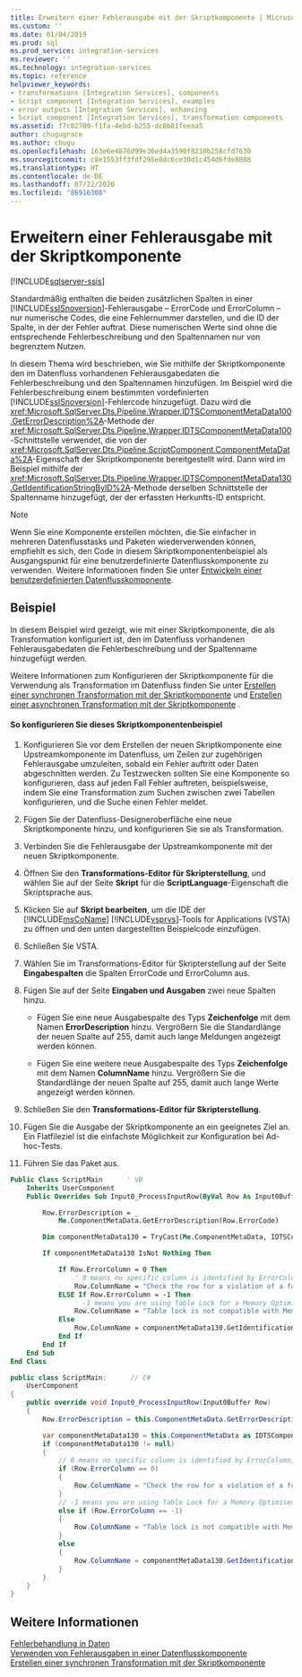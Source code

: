 ```yaml
---
title: Erweitern einer Fehlerausgabe mit der Skriptkomponente | Microsoft-Dokumentation
ms.custom: ''
ms.date: 01/04/2019
ms.prod: sql
ms.prod_service: integration-services
ms.reviewer: ''
ms.technology: integration-services
ms.topic: reference
helpviewer_keywords:
- transformations [Integration Services], components
- Script component [Integration Services], examples
- error outputs [Integration Services], enhancing
- Script component [Integration Services], transformation components
ms.assetid: f7c02709-f1fa-4ebd-b255-dc8b81feeaa5
author: chugugrace
ms.author: chugu
ms.openlocfilehash: 163e6e4876d99e36ed4a3590f8210b258cfd7630
ms.sourcegitcommit: c8e1553ff3fdf295e8dc6ce30d1c454d6fde8088
ms.translationtype: HT
ms.contentlocale: de-DE
ms.lasthandoff: 07/22/2020
ms.locfileid: "86916308"
---
```

# <a name="enhancing-an-error-output-with-the-script-component"></a>Erweitern einer Fehlerausgabe mit der Skriptkomponente

[!INCLUDE[sqlserver-ssis](../../includes/applies-to-version/sqlserver-ssis.md)]


  Standardmäßig enthalten die beiden zusätzlichen Spalten in einer [!INCLUDE[ssISnoversion](../../includes/ssisnoversion-md.md)]-Fehlerausgabe – ErrorCode und ErrorColumn – nur numerische Codes, die eine Fehlernummer darstellen, und die ID der Spalte, in der der Fehler auftrat. Diese numerischen Werte sind ohne die entsprechende Fehlerbeschreibung und den Spaltennamen nur von begrenztem Nutzen.  
  
 In diesem Thema wird beschrieben, wie Sie mithilfe der Skriptkomponente den im Datenfluss vorhandenen Fehlerausgabedaten die Fehlerbeschreibung und den Spaltennamen hinzufügen. Im Beispiel wird die Fehlerbeschreibung einem bestimmten vordefinierten [!INCLUDE[ssISnoversion](../../includes/ssisnoversion-md.md)]-Fehlercode hinzugefügt. Dazu wird die <xref:Microsoft.SqlServer.Dts.Pipeline.Wrapper.IDTSComponentMetaData100.GetErrorDescription%2A>-Methode der <xref:Microsoft.SqlServer.Dts.Pipeline.Wrapper.IDTSComponentMetaData100>-Schnittstelle verwendet, die von der <xref:Microsoft.SqlServer.Dts.Pipeline.ScriptComponent.ComponentMetaData%2A>-Eigenschaft der Skriptkomponente bereitgestellt wird. Dann wird im Beispiel mithilfe der <xref:Microsoft.SqlServer.Dts.Pipeline.Wrapper.IDTSComponentMetaData130.GetIdentificationStringByID%2A>-Methode derselben Schnittstelle der Spaltenname hinzugefügt, der der erfassten Herkunfts-ID entspricht.  
  
> [!NOTE]  
>  Wenn Sie eine Komponente erstellen möchten, die Sie einfacher in mehreren Datenflusstasks und Paketen wiederverwenden können, empfiehlt es sich, den Code in diesem Skriptkomponentenbeispiel als Ausgangspunkt für eine benutzerdefinierte Datenflusskomponente zu verwenden. Weitere Informationen finden Sie unter [Entwickeln einer benutzerdefinierten Datenflusskomponente](../../integration-services/extending-packages-custom-objects/data-flow/developing-a-custom-data-flow-component.md).  
  
## <a name="example"></a>Beispiel  
 In diesem Beispiel wird gezeigt, wie mit einer Skriptkomponente, die als Transformation konfiguriert ist, den im Datenfluss vorhandenen Fehlerausgabedaten die Fehlerbeschreibung und der Spaltenname hinzugefügt werden.  
  
 Weitere Informationen zum Konfigurieren der Skriptkomponente für die Verwendung als Transformation im Datenfluss finden Sie unter [Erstellen einer synchronen Transformation mit der Skriptkomponente](../../integration-services/extending-packages-scripting-data-flow-script-component-types/creating-a-synchronous-transformation-with-the-script-component.md) und [Erstellen einer asynchronen Transformation mit der Skriptkomponente](../../integration-services/extending-packages-scripting-data-flow-script-component-types/creating-an-asynchronous-transformation-with-the-script-component.md) .  
  
#### <a name="to-configure-this-script-component-example"></a>So konfigurieren Sie dieses Skriptkomponentenbeispiel  
  
1.  Konfigurieren Sie vor dem Erstellen der neuen Skriptkomponente eine Upstreamkomponente im Datenfluss, um Zeilen zur zugehörigen Fehlerausgabe umzuleiten, sobald ein Fehler auftritt oder Daten abgeschnitten werden. Zu Testzwecken sollten Sie eine Komponente so konfigurieren, dass auf jeden Fall Fehler auftreten, beispielsweise, indem Sie eine Transformation zum Suchen zwischen zwei Tabellen konfigurieren, und die Suche einen Fehler meldet.  
  
2.  Fügen Sie der Datenfluss-Designeroberfläche eine neue Skriptkomponente hinzu, und konfigurieren Sie sie als Transformation.  
  
3.  Verbinden Sie die Fehlerausgabe der Upstreamkomponente mit der neuen Skriptkomponente.  
  
4.  Öffnen Sie den **Transformations-Editor für Skripterstellung**, und wählen Sie auf der Seite **Skript** für die **ScriptLanguage**-Eigenschaft die Skriptsprache aus.  
  
5.  Klicken Sie auf **Skript bearbeiten**, um die IDE der [!INCLUDE[msCoName](../../includes/msconame-md.md)] [!INCLUDE[vsprvs](../../includes/vsprvs-md.md)]-Tools for Applications (VSTA) zu öffnen und den unten dargestellten Beispielcode einzufügen.  
  
6.  Schließen Sie VSTA.  
  
7.  Wählen Sie im Transformations-Editor für Skripterstellung auf der Seite **Eingabespalten** die Spalten ErrorCode und ErrorColumn aus.  
  
8.  Fügen Sie auf der Seite **Eingaben und Ausgaben** zwei neue Spalten hinzu.  
  
    -   Fügen Sie eine neue Ausgabespalte des Typs **Zeichenfolge** mit dem Namen **ErrorDescription** hinzu. Vergrößern Sie die Standardlänge der neuen Spalte auf 255, damit auch lange Meldungen angezeigt werden können.  
  
    -   Fügen Sie eine weitere neue Ausgabespalte des Typs **Zeichenfolge** mit dem Namen **ColumnName** hinzu. Vergrößern Sie die Standardlänge der neuen Spalte auf 255, damit auch lange Werte angezeigt werden können.  
  
9. Schließen Sie den **Transformations-Editor für Skripterstellung**.  
  
10. Fügen Sie die Ausgabe der Skriptkomponente an ein geeignetes Ziel an. Ein Flatfileziel ist die einfachste Möglichkeit zur Konfiguration bei Ad-hoc-Tests.  
  
11. Führen Sie das Paket aus.  

```vb
Public Class ScriptMain      ' VB
    Inherits UserComponent
    Public Overrides Sub Input0_ProcessInputRow(ByVal Row As Input0Buffer)

        Row.ErrorDescription = _
            Me.ComponentMetaData.GetErrorDescription(Row.ErrorCode)

        Dim componentMetaData130 = TryCast(Me.ComponentMetaData, IDTSComponentMetaData130)

        If componentMetaData130 IsNot Nothing Then

            If Row.ErrorColumn = 0 Then
                ' 0 means no specific column is identified by ErrorColumn, this time.
                Row.ColumnName = "Check the row for a violation of a foreign key constraint."
            ELSE If Row.ErrorColumn = -1 Then
                ' -1 means you are using Table Lock for a Memory Optimised destination table which is not supported.
                Row.ColumnName = "Table lock is not compatible with Memory Optimised tables."
            Else
                Row.ColumnName = componentMetaData130.GetIdentificationStringByID(Row.ErrorColumn)
            End If
        End If
    End Sub
End Class
```

```csharp
public class ScriptMain:      // C#
    UserComponent
{
    public override void Input0_ProcessInputRow(Input0Buffer Row)
    {
        Row.ErrorDescription = this.ComponentMetaData.GetErrorDescription(Row.ErrorCode);

        var componentMetaData130 = this.ComponentMetaData as IDTSComponentMetaData130;
        if (componentMetaData130 != null)
        {
            // 0 means no specific column is identified by ErrorColumn, this time.
            if (Row.ErrorColumn == 0)
            {
                Row.ColumnName = "Check the row for a violation of a foreign key constraint.";
            }
            // -1 means you are using Table Lock for a Memory Optimised destination table which is not supported.
            else if (Row.ErrorColumn == -1)
            {
                Row.ColumnName = "Table lock is not compatible with Memory Optimised tables.";
            }
            else
            {
                Row.ColumnName = componentMetaData130.GetIdentificationStringByID(Row.ErrorColumn);
            }
        }
    }
}
```

## <a name="see-also"></a>Weitere Informationen  
 [Fehlerbehandlung in Daten](../../integration-services/data-flow/error-handling-in-data.md)   
 [Verwenden von Fehlerausgaben in einer Datenflusskomponente](../../integration-services/extending-packages-custom-objects/data-flow/using-error-outputs-in-a-data-flow-component.md)   
 [Erstellen einer synchronen Transformation mit der Skriptkomponente](../../integration-services/extending-packages-scripting-data-flow-script-component-types/creating-a-synchronous-transformation-with-the-script-component.md)   
  
  
